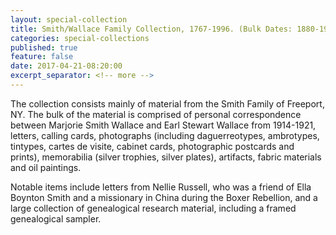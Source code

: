 ```yaml
---
layout: special-collection
title: Smith/Wallace Family Collection, 1767-1996. (Bulk Dates: 1880-1940). 20.7 cubic ft.
categories: special-collections
published: true
feature: false
date: 2017-04-21-08:20:00
excerpt_separator: <!-- more -->
---
```

The collection consists mainly of material from the Smith Family of Freeport, NY. The bulk of the material is comprised of personal correspondence between Marjorie Smith Wallace and Earl Stewart Wallace from 1914-1921, letters, calling cards, photographs (including daguerreotypes, ambrotypes, tintypes, cartes de visite, cabinet cards, photographic postcards and prints), memorabilia (silver trophies, silver plates), artifacts, fabric materials and oil paintings.
<!-- more -->

Notable items include letters from Nellie Russell, who was a friend of Ella Boynton Smith and a missionary in China during the Boxer Rebellion, and a large collection of genealogical research material, including a framed genealogical sampler.
<!-- more -->

